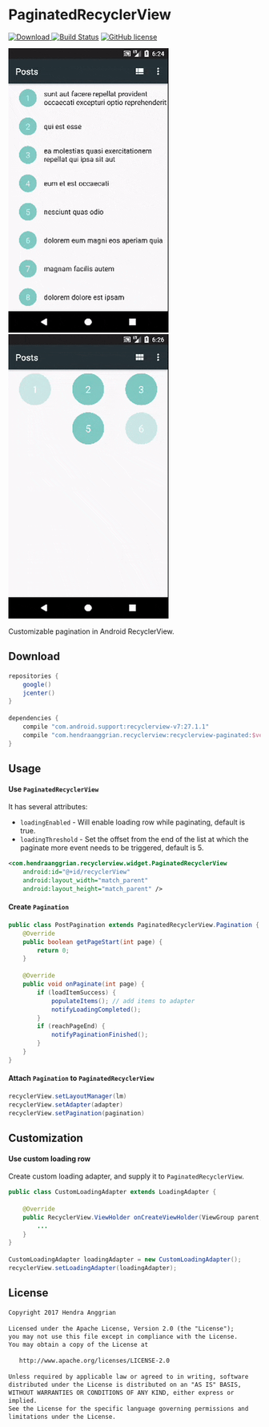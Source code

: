 PaginatedRecyclerView
=====================
[![Download](https://api.bintray.com/packages/hendraanggrian/recyclerview-paginated/recyclerview-paginated/images/download.svg) ](https://bintray.com/hendraanggrian/recyclerview-paginated/recyclerview-paginated/_latestVersion)
[![Build Status](https://travis-ci.org/hendraanggrian/recyclerview-paginated.svg)](https://travis-ci.org/hendraanggrian/recyclerview-paginated)
[![GitHub license](https://img.shields.io/badge/license-Apache%20License%202.0-blue.svg?style=flat)](http://www.apache.org/licenses/LICENSE-2.0)

![demo_list][demo_list] ![demo_grid][demo_grid]

Customizable pagination in Android RecyclerView.

Download
--------
```gradle
repositories {
    google()
    jcenter()
}

dependencies {
    compile "com.android.support:recyclerview-v7:27.1.1"
    compile "com.hendraanggrian.recyclerview:recyclerview-paginated:$version"
}
```

Usage
-----
#### Use `PaginatedRecyclerView`
It has several attributes:
 * `loadingEnabled` - Will enable loading row while paginating, default is true.
 * `loadingThreshold` - Set the offset from the end of the list at which the paginate more event needs to be triggered, default is 5.

```xml
<com.hendraanggrian.recyclerview.widget.PaginatedRecyclerView
    android:id="@+id/recyclerView"
    android:layout_width="match_parent"
    android:layout_height="match_parent" />
```

#### Create `Pagination`
```java
public class PostPagination extends PaginatedRecyclerView.Pagination {
    @Override
    public boolean getPageStart(int page) {
        return 0;
    }

    @Override
    public void onPaginate(int page) {
        if (loadItemSuccess) {
            populateItems(); // add items to adapter
            notifyLoadingCompleted();
        }
        if (reachPageEnd) {
            notifyPaginationFinished();
        }
    }
}
```

#### Attach `Pagination` to `PaginatedRecyclerView`
```java
recyclerView.setLayoutManager(lm)
recyclerView.setAdapter(adapter)
recyclerView.setPagination(pagination)
```

Customization
-------------
#### Use custom loading row
Create custom loading adapter, and supply it to `PaginatedRecyclerView`.
```java
public class CustomLoadingAdapter extends LoadingAdapter {

    @Override
    public RecyclerView.ViewHolder onCreateViewHolder(ViewGroup parent, int viewType) {
        ...
    }
}

CustomLoadingAdapter loadingAdapter = new CustomLoadingAdapter();
recyclerView.setLoadingAdapter(loadingAdapter);
```

License
-------
    Copyright 2017 Hendra Anggrian

    Licensed under the Apache License, Version 2.0 (the "License");
    you may not use this file except in compliance with the License.
    You may obtain a copy of the License at

       http://www.apache.org/licenses/LICENSE-2.0

    Unless required by applicable law or agreed to in writing, software
    distributed under the License is distributed on an "AS IS" BASIS,
    WITHOUT WARRANTIES OR CONDITIONS OF ANY KIND, either express or implied.
    See the License for the specific language governing permissions and
    limitations under the License.

[demo_list]: /art/demo_list.gif
[demo_grid]: /art/demo_grid.gif
